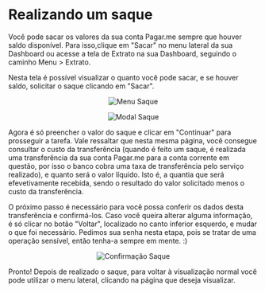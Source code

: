 # Realizando um saque 

Você pode sacar os valores da sua conta Pagar.me sempre que houver saldo disponível. Para isso,clique em "Sacar" no menu lateral da sua Dashboard ou acesse a tela de Extrato na sua Dashboard, seguindo o caminho Menu > Extrato. 

Nesta tela é possível visualizar o quanto você pode sacar, e se houver saldo, solicitar o saque clicando em "Sacar". 

<p align="center"> <img src="img/Saque/MenuNavegacaoSaque.jpg" alt="Menu Saque"/> </p>

<p align="center"> <img src="https://user-images.githubusercontent.com/29930809/44132603-203dceb8-a031-11e8-891a-162b407acfdf.png" alt="Modal Saque"/> </p>


Agora é só preencher o valor do saque e clicar em "Continuar" para prosseguir a tarefa. Vale ressaltar que nesta mesma página, você consegue consultar o custo da transferência (quando é feito um saque, é realizada uma transferência da sua conta Pagar.me para a conta corrente em questão, por isso o banco cobra uma taxa de transferência pelo serviço realizado), e quanto será o valor líquido. Isto é, a quantia que será efevetivamente recebida, sendo o resultado do valor solicitado menos o custo da transferência. 

O próximo passo é necessário para você possa conferir os dados desta transferência e confirmá-los. Caso você queira alterar alguma informação, é só clicar no botão "Voltar", localizado no canto inferior esquerdo, e mudar o que foi necessário. 
Pedimos sua senha nesta etapa, pois se tratar de uma operação sensível, então tenha-a sempre em mente. :) 

<p align="center"> <img src="https://user-images.githubusercontent.com/29930809/44132604-205a8e2c-a031-11e8-9a8e-12b92aac0dbb.png" alt="Confirmação Saque"/> </p>

Pronto! Depois de realizado o saque, para voltar à visualização normal você pode utilizar o menu lateral, clicando na página que deseja visualizar. 



